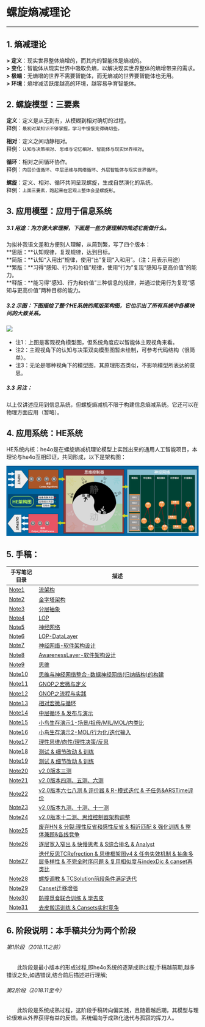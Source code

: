 # 螺旋熵减理论

***

## 1. 熵减理论
**> 定义**：现实世界整体熵增的，而其内的智能体是熵减的。  
**> 变化**：智能体从现实世界中吸取负熵，以解决现实世界整体的熵增带来的需求。  
**> 极端**：无熵增的世界不需要智能体，而无熵减的世界要智能体也无用。  
**> 环境**：熵增减活跃度越高的环境，越容易孕育智能体。  

## 2. 螺旋模型：三要素

**定义**：定义是从无到有，从模糊到相对确切的过程。  
释例：`最初对某知识不够掌握，学习中慢慢变得确切些。`

**相对**：定义之间动静相对。  
释例：`认知与决策相对`、`思维与记忆相对`、`智能体与现实世界相对`。

**循环**：相对之间循环协作。  
释例：`内层价值循环`、`中层思维与网络循环`、`外层智能体与现实世界循环`。

**螺旋**：定义、相对、循环共同呈现螺旋，生成自然演化的系统。  
释例：`上面三要素，跑起来在宏观上整体会呈螺旋形`。

## 3. 应用模型：应用于信息系统

##### 3.1 用途：为方便大家理解，下面是一些方便理解的简述它能做什么。
为拟补我语文差和方便别人理解，从简到繁，写了四个版本：  
**思版：**认知规律，复现规律，达到目标。  
**简版：**认知“入用出”规律，使用“出”复现“入和用”。（注：用表示用途）  
**繁版：**习得“感知、行为和价值”规律，使用“行为”复现“感知与更高价值”的能力。  
**释版：**能习得“感知、行为和价值”三种信息的规律，并通过使用行为复现“感知与更高价值”两种目标的能力。  

##### 3.2 示图：下图描绘了整个HE系统的简版架构图，它也示出了所有系统中各模块间的大致关系。

![](手写笔记/assets/508_信息熵减机202107动图版.gif?raw=true)

* 注1：上图是客观视角模型图，但系统角度应以智能体主观视角来看。
* 注2：主观视角下的认知与决策双向模型图暂未绘制，可参考代码结构（很简单）。
* 注3：无论是哪种视角下的模型图，其原理形态类似，不影响模型所表达的意思。

##### 3.3 另注：
以上仅讲述应用到信息系统，但螺旋熵减机不限于构建信息熵减系统。它还可以在物理方面应用（暂略）。

## 4. 应用系统：HE系统

HE系统内核：he4o是在螺旋熵减机理论模型上实践出来的通用人工智能项目，本理论与he4o互相印证，共同形成，以下是架构图：

![](手写笔记/assets/695_HE架构图V4.png)

## 5. 手稿：

| 手写笔记目录 | 描述 |
| --- | --- |
| [Note1](手写笔记/Note1.md) | [流架构](手写笔记/Note1.md) |
| [Note2](手写笔记/Note2.md) | [金字塔架构](手写笔记/Note2.md) |
| [Note3](手写笔记/Note3.md) | [分层抽象](手写笔记/Note3.md) |
| [Note4](手写笔记/Note4.md) | [LOP](手写笔记/Note4.md) |
| [Note5](手写笔记/Note5.md) | [神经网络](手写笔记/Note5.md) |
| [Note6](手写笔记/Note6.md) | [LOP-DataLayer](手写笔记/Note6.md) |
| [Note7](手写笔记/Note7.md) | [神经网络-软件架构设计](手写笔记/Note7.md) |
| [Note8](手写笔记/Note8.md) | [AwarenessLayer-软件架构设计](手写笔记/Note8.md) |
| [Note9](手写笔记/Note9.md) | [思维](手写笔记/Note9.md) |
| [Note10](手写笔记/Note10.md) | [思维与神经网络整合-数据神经网络(归纳结构)的构建](手写笔记/Note10.md) |
| [Note11](手写笔记/Note11.md) | [GNOP之宏微与定义](手写笔记/Note11.md) |
| [Note12](手写笔记/Note12.md) | [GNOP之流程与实践](手写笔记/Note12.md) |
| [Note13](手写笔记/Note13.md) | [相对宏微与循环](手写笔记/Note13.md) |
| [Note14](手写笔记/Note14.md) | [中层循环 & 发布与演示](手写笔记/Note14.md) |
| [Note15](手写笔记/Note15.md) | [小鸟生存演示1-场景/祖母/MIL/MOL/内类比](手写笔记/Note15.md) |
| [Note16](手写笔记/Note16.md) | [小鸟生存演示2-MOL/行为化/迭代输入](手写笔记/Note16.md) |
| [Note17](手写笔记/Note17.md) | [理性思维/向性/理性决策/反思](手写笔记/Note17.md) |
| [Note18](手写笔记/Note18.md) | [测试 & 细节改动 & 训练](手写笔记/Note18.md) |
| [Note19](手写笔记/Note19.md) | [测试 & 细节改动 & 训练](手写笔记/Note19.md) |
| [Note20](手写笔记/Note20.md) | [v2.0版本三测](手写笔记/Note20.md) |
| [Note21](手写笔记/Note21.md) | [v2.0版本四测、五测、六测](手写笔记/Note21.md) |
| [Note22](手写笔记/Note22.md) | [v2.0版本六七八测 & 评价器 & R-模式迭代 & 子任务&ARSTime评价](手写笔记/Note22.md) |
| [Note23](手写笔记/Note23.md) | [v2.0版本九测、十测、十一测](手写笔记/Note23.md) |
| [Note24](手写笔记/Note24.md) | [v2.0版本十二测、思维控制器架构调整](手写笔记/Note24.md) |
| [Note25](手写笔记/Note25.md) | [废弃HN & 分裂:理性反省和感性反省 & 相近匹配 & 强化训练 & 整体兼顾&各线竞争](手写笔记/Note25.md) |
| [Note26](手写笔记/Note26.md) | [逐层宽入窄出 & 快慢思考 & S综合排名 & Analyst](手写笔记/Note26.md) |
| [Note27](手写笔记/Note27.md) | [迭代反思TCRefrection & 思维框架图v4 & 任务失效机制 & 抽象多层多样性 & 不完全时序问题 & 复用相似度与indexDic & canset再类比](手写笔记/Note27.md) |
| [Note28](手写笔记/Note28.md) | [螺旋调教 & TCSolution前段条件满足迭代](手写笔记/Note28.md) |
| [Note29](手写笔记/Note29.md) | [Canset迁移增强](手写笔记/Note29.md) |
| [Note30](手写笔记/Note30.md) | [防撞觅食联合训练 & 学去皮](手写笔记/Note30.md) |
| [Note31](手写笔记/Note31.md) | [去皮搬运训练 & Cansets实时竞争](手写笔记/Note31.md) |

## 6. 阶段说明：本手稿共分为两个阶段

###### 第1阶段（2018.11之前）
　　此阶段是最小版本的形成过程,即he4o系统的逐渐成熟过程;手稿越前期,越多错误之处,如遇错误,结合前后描述进行理解;

###### 第2阶段（2018.11至今）
　　此阶段是系统成熟过程，这阶段手稿转向偏实践，且随着越后期，其模型与理论很难从外界获得有益的反馈。系统偏向于成熟化迭代与孤寂的挥刀人。
